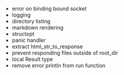 - error on binding bound socket
- logging
- directory listing
- markdown rendering
- structopt
- panic handler
- extract html_str_to_response
- prevent responding files outside of root_dir
- local Result type
- remove error println from run function
